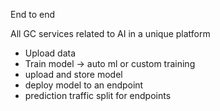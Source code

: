 
End to end

All GC services related to AI in a unique platform


- Upload data
- Train model -> auto ml or custom training
- upload and store model
- deploy model to an endpoint
- prediction traffic split for endpoints


